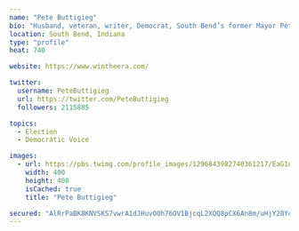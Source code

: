 ```yaml
---
name: "Pete Buttigieg"
bio: "Husband, veteran, writer, Democrat, South Bend’s former Mayor Pete. Boot-Edge-Edge. (he/him)"
location: South Bend, Indiana
type: "profile"
heat: 740

website: https://www.wintheera.com/

twitter:
  username: PeteButtigieg
  url: https://twitter.com/PeteButtigieg
  followers: 2115885

topics:
  - Election
  - Democratic Voice

images:
  - url: https://pbs.twimg.com/profile_images/1296843982740361217/EaG1ATqj_400x400.jpg
    width: 400
    height: 400
    isCached: true
    title: "Pete Buttigieg"

secured: "AlRrPaBK8KNVSKS7vwrA1dJHuvO0h76OV1BjcqL2XQQ8pCX6An8m/uHjY28YcHciCF5/YxBQmo1yoYon9NvIL7cXKZHR267aYgm7Kw0/W3rqdf1A1sGlRc/bwHLJt42tq+6vImQFyOq2+tBg+6HOWqFv4lAQ7FQIY8LkZcmB5RALVO9B6v1IDWpq9BTUPsnoIoIyNnrO/pK5eWkFxMHAHdSs1NnK4ycxYpEQHkgnlpq5yEIVbHzb48mRlIos3K6pnBOxM9Lo2Hpb3JCNIQ3g07hJUjy9ogu470jC1Ai1i5jZdUEDzI9u7HQM4MCRcY8HI3IN6LQq+dZ08SLKTpbBCOIsvY/eO1/cCFs1mObk/axc133NbYwUHI9x/nkYB3u8;dur4Qpl41HA9Pd1f9EIbJg=="
---
```


